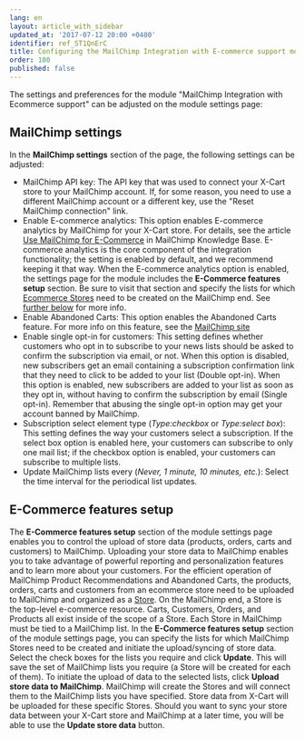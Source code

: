 ```yaml
---
lang: en
layout: article_with_sidebar
updated_at: '2017-07-12 20:00 +0400'
identifier: ref_ST1QnErC
title: Configuring the MailChimp Integration with E-commerce support module
order: 100
published: false
---
```

The settings and preferences for the module "MailChimp Integration with Ecommerce support" can be adjusted on the module settings page:
<img>
## MailChimp settings
In the **MailChimp settings** section of the page, the following settings can be adjusted:
* MailChimp API key: The API key that was used to connect your X-Cart store to your MailChimp account. If, for some reason, you need to use a different MailChimp account or a different key, use the "Reset MailChimp connection" link.
* Enable E-commerce analytics: This option enables E-commerce analytics by MailChimp for your X-Cart store. For details, see the article [Use MailChimp for E-Commerce](http://kb.mailchimp.com/integrations/e-commerce/use-mailchimp-for-e-commerce "Use MailChimp for E-Commerce") in MailChimp Knowledge Base. E-commerce analytics is the core component of the integration functionality; the setting is enabled by default, and we recommend keeping it that way. When the E-commerce analytics option is enabled, the settings page for the module includes the **E-Commerce features setup** section. Be sure to visit that section and specify the lists for which [Ecommerce Stores](https://developer.mailchimp.com/documentation/mailchimp/reference/ecommerce/stores/) need to be created on the MailChimp end. See [further below](#E-Commerce_features_setup) for more info.
* Enable Abandoned Carts:  This option enables the Abandoned Carts feature. For more info on this feature, see the [MailChimp site](https://mailchimp.com/features/abandoned-cart/ "Abandoned Cart")
* Enable single opt-in for customers: This setting defines whether customers who opt in to subscribe to your news lists should be asked to confirm the subscription via email, or not. When this option is disabled, new subscribers get an email containing a subscription confirmation link that they need to click to be added to your list (Double opt-in). When this option is enabled, new subscribers are added to your list as soon as they opt in, without having to confirm the subscription by email (Single opt-in). Remember that abusing the single opt-in option may get your account banned by MailChimp.
* Subscription select element type (_Type:checkbox_ or _Type:select box_): This setting defines the way your customers select a subscription. If the select box option is enabled here, your customers can subscribe to only one mail list; if the checkbox option is enabled, your customers can subscribe to multiple lists.
* Update MailChimp lists every (_Never, 1 minute, 10 minutes, etc._): Select the time interval for the periodical list updates.

## E-Commerce features setup
The **E-Commerce features setup** section of the module settings page enables you to control the upload of store data (products, orders, carts and customers) to MailChimp. Uploading your store data to MailChimp enables you to take advantage of powerful reporting and personalization features and to learn more about your customers.
For the efficient operation of MailChimp Product Recommendations and Abandoned Carts, the products, orders, carts and customers from an ecommerce store need to be uploaded to MailChimp and organized as a [Store](https://developer.mailchimp.com/documentation/mailchimp/reference/ecommerce/stores/). On the MailChimp end, a Store is the top-level e-commerce resource. Carts, Customers, Orders, and Products all exist inside of the scope of a Store. Each Store in MailChimp must be tied to a MailChimp list. 
In the **E-Commerce features setup** section of the module settings page, you can specify the lists for which MailChimp Stores need to be created and initiate the upload/syncing of store data. Select the check boxes for the lists you require and click **Update**. This will save the set of MailChimp lists you require (a Store will be created for each of them). To initiate the upload of data to the selected lists, click **Upload store data to MailChimp**. MailChimp will create the Stores and will connect them to the MailChimp lists you have specified. Store data from X-Cart will be uploaded for these specific Stores. Should you want to sync your store data between your X-Cart store and MailChimp at a later time, you will be able to use the **Update store data** button.
 